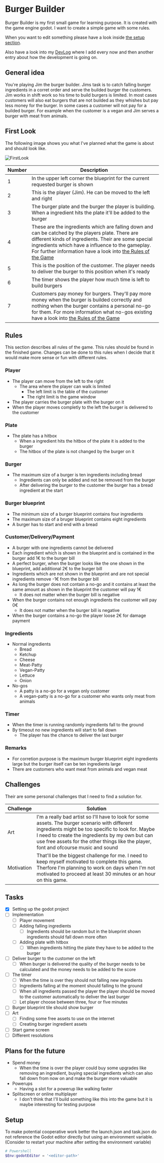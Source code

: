 # Burger Builder

Burger Builder is my first small game for learning purpose. It is created with the game engine godot. I want to create a simple game with some rules.

When you want to edit something please have a look inside [the setup section][Setup].

Also have a look into my [DevLog] where I add every now and then another entry about how the development is going on.

## General idea

You're playing Jim the burger builder. Jims task is to catch falling burger ingredients in a corret order and serve the builded burger the customers. Jim works in shift work so his time to build burgers is limited. In most cases customers will also eat burgers that are not builded as they whishes but pay less money for the burger. In some cases a customer will not pay for a builded burger. For example when the customer is a vegan and Jim serves a burger with meat from animals.

## First Look

The following image shows you what I've planned what the game is about and should look like.

![FirstLook]

Number | Description
--- | ---
1 | In the upper left corner the blueprint for the current requested burger is shown
2 | This is the player (Jim). He can be moved to the left and right
3 | The burger plate and the burger the player is building. When a ingredient hits the plate it'll be added to the burger
4 | These are the ingredients which are falling down and can be catched by the players plate. There are different kinds of ingredients. Their are some special ingredients which have a influence to the gameplay. For further information have a look into [the Rules of the Game][Rules]
5 | This is the position of the customer. The player needs to deliver the burger to this position when it's ready
6 | The timer shows the player how much time is left to build burgers
7 | Customers pay money for burgers. They'll pay more money when the burger is builded correctly and nothing when the burger contains a personal no-go for them. For more information what no-gos existing have a look into [the Rules of the Game][Rules]

## Rules

This section describes all rules of the game. This rules should be found in the finished game. Changes can be done to this rules when I decide that it would make more sense or fun with different rules.

### Player

* The player can move from the left to the right
  * The area where the player can walk is limited
    * The left limit is the table of the customer
    * The right limit is the game window
* The player carries the burger plate with the burger on it
* When the player moves completly to the left the burger is delivered to the customer

### Plate

* The plate has a hitbox
  * When a ingredient hits the hitbox of the plate it is added to the burger
  * The hitbox of the plate is not changed by the burger on it

### Burger

* The maximum size of a burger is ten ingredients including bread
  * Ingredients can only be added and not be removed from the burger
  * After delivering the burger to the customer the burger has a bread ingredient at the start

### Burger blueprint

* The minimum size of a burger blueprint contains four ingredients
* The maximum size of a bruger blueprint contains eight ingredients
* A burger has to start and end with a bread

### Customer/Delivery/Payment

* A burger with one ingredients cannot be delivered
* Each ingredient which is shown in the blueprint and is contained in the burger add 1€ to the burger bill
* A perfect burger, when the burger looks like the one shown in the blueprint, add additional 2€ to the burger bill
* Ingredients which are not shown in the blueprint and are not special ingredients remove -1€ from the burger bill
* As long the burger does not contain a no-go and it contains at least the same amount as shown in the blueprint the customer will pay 1€
  * It does not matter when the burger bill is negative
* When the burger contains not enough ingredients the customer will pay 0€
  * It does not matter when the burger bill is negative
* When the burger contains a no-go the player loose 2€ for damage payment

### Ingredients

* Normal ingredients
  * Bread
  * Ketchup
  * Cheese
  * Meat-Patty
  * Vegan-Patty
  * Lettuce
  * Onion
* No-gos
  * A patty is a no-go for a vegan only customer
  * A vegan-patty is a no-go for a customer who wants only meat from animals

### Timer

* When the timer is running randomly ingredients fall to the ground
* By timeout no new ingredients will start to fall down
  * The player has the chance to deliver the last burger

### Remarks

* For corretion purpose is the maximum burger blueprint eight ingredients large but the burger itself can be ten ingredients large
* There are customers who want meat from animals and vegan meat


## Challenges

Their are some personal challenges that I need to find a solution for.

Challenge | Solution
--- | ---
Art | I'm a really bad artist so I'll have to look for some assets. The burger scenario with different ingredients might be too specific to look for. Maybe I need to create the ingredients by my own but can use free assets for the other things like the player, font and ofcourse music and sound
Motivation | That'll be the biggest challenge for me. I need to keep myself motivated to complete this game. Therfore I'm planning to work on days when I'm not motivated to proceed at least 30 minutes or an hour on this game.

## Tasks

- [x] Setting up the godot project
- [ ] Implementation
  - [ ] Player movement
  - [ ] Adding falling ingredients
    - [ ] Ingredients should be random but in the blueprint shown ingredients should fall down more often
  - [ ] Adding plate with hitbox
    - [ ] When ingredients hitting the plate they have to be added to the burger
- [ ] Deliver burger to the customer on the left
  - [ ] When burger is delivered the quality of the burger needs to be calculated and the money needs to be added to the score 
- [ ] The timer
  - [ ] When the time is over they should not falling new ingredients
  - [ ] Ingredients falling at the moment should falling to the ground
  - [ ] When all ingredients passed the player the player should be moved to the customer automatically to deliver the last burger
  - [ ] Let player choose between three, four or five minutes
- [ ] Burger blueprint tile should show burger
- [ ] Art
  - [ ] Finding some free assets to use on the internet
  - [ ] Creating burger ingredient assets
- [ ] Start game screen
- [ ] Different resolutions

## Plans for the future

* Spend money
  * When the time is over the player could buy some upgrades like removing an ingredient, buying special ingredients which can also fall down from now on and make the burger more valuable
* Powerups
  * Having a slot for a powerup like walking faster
* Splitscreen or online multiplayer
  * I don't think that I'll build something like this into the game but it is maybe interesting for testing purpose

## Setup

To make potential cooperative work better the launch.json and task.json do not reference the Godot editor directly but using an environment variable. (Consider to restart your machine after setting the environment variable)

```powershell
# Powershell
$Env:godotEditor = '<editor-path>'
```

[FirstLook]: Pitch/FirstLook.svg
[DevLog]: DevLog.md
[Rules]: #rules
[Setup]: #setup